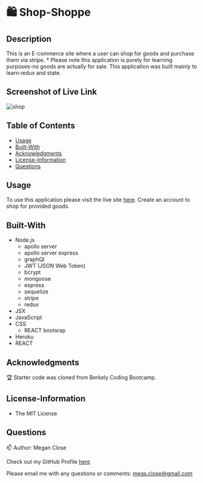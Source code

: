 # 🛍️ Shop-Shoppe

## Description
This is an E-commerce site where a user can shop for goods and purchase them via stripe. * Please note this application is purely for learning purposes-no goods are actually for sale. This application was built mainly to learn redux and state.

## Screenshot of Live Link
![shop](https://user-images.githubusercontent.com/77699944/123576689-4863f800-d787-11eb-9693-b9ab74eb2ccd.jpg)


## Table of Contents
* [Usage](#Usage)
* [Built-With](#Built-With)
* [Acknowledgments](#Acknowledgments)
* [License-Information](#License-Information)
* [Questions](#Questions)

## Usage
To use this application please visit the live site [here](https://react-shop-shoppe.herokuapp.com/). Create an account to shop for provided goods.  

## Built-With 
  * Node.js 
    - apollo server
    - apollo server express
    - graphQl
    - JWT (JSON Web Token)
    - bcrypt
    - mongoose
    - express
    - sequelize
    - stripe
    - redux
  * JSX
  * JavaScript
  * CSS
    - REACT bootsrap
  * Heroku
  * REACT

## Acknowledgments 
:trophy:
Starter code was cloned from Berkely Coding Bootcamp. 

## License-Information 
  * The MIT License
  
## Questions 
:mailbox:
Author: Megan Close

Check out my GitHub Profile [here](https://github.com/MeganClo)

Please email me with any questions or comments: <megs.close@gmail.com>
